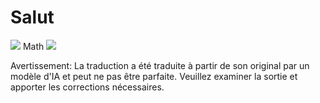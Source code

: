 # Salut

![](../../../translated_images/bicycle.e5987a077c36459b31452b5f6322a930fe95440ab29aeb9c7cbea92148cbe694.fr.png)
Math
![](../../../translated_images/Math.057b8e51717bb65cec8a5b1b0d2eba85728b325315d7edd870b1d734356bb42a.fr.jpg)


Avertissement: La traduction a été traduite à partir de son original par un modèle d'IA et peut ne pas être parfaite. Veuillez examiner la sortie et apporter les corrections nécessaires.